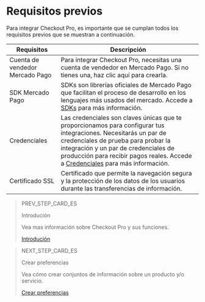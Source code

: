# Requisitos previos

Para integrar Checkout Pro, es importante que se cumplan todos los requisitos previos que se muestran a continuación.

| Requisitos | Descripción |
|--- |--- |
| Cuenta de vendedor Mercado Pago |Para integrar Checkout Pro, necesitas una cuenta de vendedor en Mercado Pago. Si no tienes una, haz clic aquí para crearla.|
| SDK Mercado Pago | SDKs son librerías oficiales de Mercado Pago que facilitan el proceso de desarrollo en los lenguajes más usados ​​del mercado. Accede a [SDKs](/developers/es/docs/sdks-library/landing) para más información. |
| Credenciales | Las credenciales son claves únicas que te proporcionamos para configurar tus integraciones. Necesitarás un par de credenciales de prueba para probar la integración y un par de credenciales de producción para recibir pagos reales. Accede a [Credenciales](/developers/es/guides/additional-content/credentials/credentials) para más información. |
| Certificado SSL | Certificado que permite la navegación segura y la protección de los datos de los usuarios durante las transferencias de información. |

> PREV_STEP_CARD_ES
>
> Introdución
>
> Vea mas información sobre Checkout Pro y sus funciones.
>
> [Introdución](/developers/es/docs/checkout-pro/landing)

> NEXT_STEP_CARD_ES
>
> Crear preferencias
>
> Vea cómo crear conjuntos de información sobre un producto y/o servicio.
>
> [Crear preferencias](/developers/es/docs/checkout-pro/create-preference)